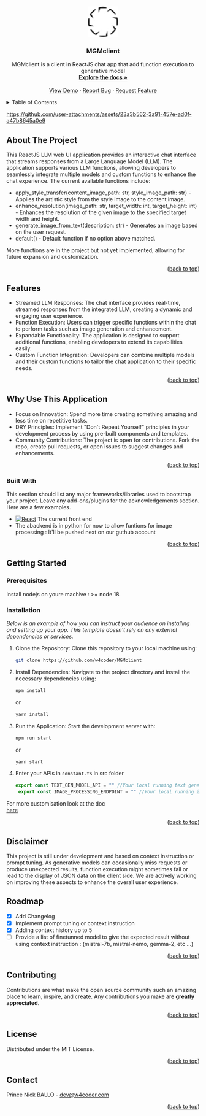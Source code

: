 <!-- Improved compatibility of back to top link: See: https://github.com/w4coder/MGMclient/pull/73 -->
<a id="readme-top"></a>
<!--
*** Thanks for checking out the Best-README-Template. If you have a suggestion
*** that would make this better, please fork the repo and create a pull request
*** or simply open an issue with the tag "enhancement".
*** Don't forget to give the project a star!
*** Thanks again! Now go create something AMAZING! :D
-->



<!-- PROJECT SHIELDS -->
<!--
*** I'm using markdown "reference style" links for readability.
*** Reference links are enclosed in brackets [ ] instead of parentheses ( ).
*** See the bottom of this document for the declaration of the reference variables
*** for contributors-url, forks-url, etc. This is an optional, concise syntax you may use.
*** https://www.markdownguide.org/basic-syntax/#reference-style-links
-->
<!--[![Contributors][contributors-shield]][contributors-url]
[![Forks][forks-shield]][forks-url]
[![Stargazers][stars-shield]][stars-url]
[![Issues][issues-shield]][issues-url]
[![MIT License][license-shield]][license-url]

-->

<!-- PROJECT LOGO -->
<br />
<div align="center">
  <a href="https://github.com/w4coder/MGMclient">
    <img src="/public/logo.svg" alt="Logo" width="80" height="80">
  </a>

  <h3 align="center">MGMclient</h3>

  <p align="center">
    MGMclient is a client in ReactJS chat app that add function execution to generative model
    <br />
    <a href="https://github.com/w4coder/MGMclient/blob/master/docs.md"><strong>Explore the docs »</strong></a>
    <br />
    <br />
    <a href="https://github.com/w4coder/MGMclient">View Demo</a>
    ·
    <a href="https://github.com/w4coder/MGMclient/issues/new?labels=bug&template=bug-report---.md">Report Bug</a>
    ·
    <a href="https://github.com/w4coder/MGMclient/issues/new?labels=enhancement&template=feature-request---.md">Request Feature</a>
  </p>
</div>



<!-- TABLE OF CONTENTS -->
<details>
  <summary>Table of Contents</summary>
  <ol>
    <li>
      <a href="#about-the-project">About The Project</a>
      <ul>
        <li><a href="#features">Features</a></li>
        <li><a href="#why-use-this-application">Why Use This Application?</a></li>
        <li><a href="#built-with">Built With</a></li>
      </ul>
    </li>
    <li>
      <a href="#getting-started">Getting Started</a>
      <ul>
        <li><a href="#prerequisites">Prerequisites</a></li>
        <li><a href="#installation">Installation</a></li>
      </ul>
    </li>
    <li><a href="#disclaimer">Disclaimer</a></li>
    <li><a href="#roadmap">Roadmap</a></li>
    <li><a href="#contributing">Contributing</a></li>
    <li><a href="#license">License</a></li>
    <li><a href="#contact">Contact</a></li>
  </ol>
</details>



<!-- ABOUT THE PROJECT -->

https://github.com/user-attachments/assets/23a3b562-3a91-457e-ad0f-a47b8645a0e9


## About The Project



This ReactJS LLM web UI application provides an interactive chat interface that streams responses from a Large Language Model (LLM). The application supports various LLM functions, allowing developers to seamlessly integrate multiple models and custom functions to enhance the chat experience. The current available functions include:

* apply_style_transfer(content_image_path: str, style_image_path: str) - Applies the artistic style from the style image to the content image.
* enhance_resolution(image_path: str, target_width: int, target_height: int) - Enhances the resolution of the given image to the specified target width and height.
* generate_image_from_text(description: str) - Generates an image based on the user request.
* default() - Default function if no option above matched.

More functions are in the project but not yet implemented, allowing for future expansion and customization.

<p align="right">(<a href="#readme-top">back to top</a>)</p>

## Features

* Streamed LLM Responses: The chat interface provides real-time, streamed responses from the integrated LLM, creating a dynamic and engaging user experience.
* Function Execution: Users can trigger specific functions within the chat to perform tasks such as image generation and enhancement.
* Expandable Functionality: The application is designed to support additional functions, enabling developers to extend its capabilities easily.
* Custom Function Integration: Developers can combine multiple models and their custom functions to tailor the chat application to their specific needs.

<p align="right">(<a href="#readme-top">back to top</a>)</p>

## Why Use This Application
* Focus on Innovation: Spend more time creating something amazing and less time on repetitive tasks.
* DRY Principles: Implement "Don't Repeat Yourself" principles in your development process by using pre-built components and templates.
* Community Contributions: The project is open for contributions. Fork the repo, create pull requests, or open issues to suggest changes and enhancements.
<p align="right">(<a href="#readme-top">back to top</a>)</p>

### Built With

This section should list any major frameworks/libraries used to bootstrap your project. Leave any add-ons/plugins for the acknowledgements section. Here are a few examples.

* [![React][React.js]][React-url] The current front end
* The abackend is in python for now to allow funtions for image processing : It'll be pushed next on our guthub account 
<p align="right">(<a href="#readme-top">back to top</a>)</p>



<!-- GETTING STARTED -->
## Getting Started


### Prerequisites

Install nodejs on youre machive : >= node 18

### Installation

_Below is an example of how you can instruct your audience on installing and setting up your app. This template doesn't rely on any external dependencies or services._

1. Clone the Repository: Clone this repository to your local machine using: 
    ```sh 
    git clone https://github.com/w4coder/MGMclient
    ```
2. Install Dependencies: Navigate to the project directory and install the necessary dependencies using:
   ```sh
   npm install
   ```
    or 
   ```sh
   yarn install
   ```
3. Run the Application: Start the development server with:
   ```sh
   npm run start
   ```
   or
   ```sh
   yarn start
   ```
4. Enter your APIs in `constant.ts` in src folder
   ```js
   export const TEXT_GEN_MODEL_API = "" //Your local running text generation model
    export const IMAGE_PROCESSING_ENDPOINT = "" //Your local running image processing model
   ```
For more customisation look at the doc  
<a href="https://github.com/w4coder/MGMclient/blob/master/docs.md">here</a>
<p align="right">(<a href="#readme-top">back to top</a>)</p>


## Disclaimer

This project is still under development and based on context instruction or prompt tuning. As generative models can occasionally miss requests or produce unexpected results, function execution might sometimes fail or lead to the display of JSON data on the client side. We are actively working on improving these aspects to enhance the overall user experience.

<!-- ROADMAP -->
## Roadmap

- [x] Add Changelog
- [x] Implement prompt tuning or context instruction
- [x] Adding context history up to 5 
- [ ] Provide a list of finetunned model to give the expected result without using  context instruction : (mistral-7b, mistral-nemo, gemma-2, etc ...)

<p align="right">(<a href="#readme-top">back to top</a>)</p>



<!-- CONTRIBUTING -->
## Contributing

Contributions are what make the open source community such an amazing place to learn, inspire, and create. Any contributions you make are **greatly appreciated**.


<p align="right">(<a href="#readme-top">back to top</a>)</p>



<!-- LICENSE -->
## License

Distributed under the MIT License.
<p align="right">(<a href="#readme-top">back to top</a>)</p>



<!-- CONTACT -->
## Contact

Prince Nick BALLO -  dev@w4coder.com


<p align="right">(<a href="#readme-top">back to top</a>)</p>






<!-- MARKDOWN LINKS & IMAGES -->
<!-- https://www.markdownguide.org/basic-syntax/#reference-style-links -->
[contributors-shield]: https://img.shields.io/github/contributors/othneildrew/Best-README-Template.svg?style=for-the-badge
[contributors-url]: https://github.com/w4coder/MGMclient/graphs/contributors
[forks-shield]: https://img.shields.io/github/forks/othneildrew/Best-README-Template.svg?style=for-the-badge
[forks-url]: https://github.com/w4coder/MGMclient/network/members
[stars-shield]: https://img.shields.io/github/stars/othneildrew/Best-README-Template.svg?style=for-the-badge
[stars-url]: https://github.com/w4coder/MGMclient/stargazers
[issues-shield]: https://img.shields.io/github/issues/othneildrew/Best-README-Template.svg?style=for-the-badge
[issues-url]: https://github.com/w4coder/MGMclient/issues
[license-shield]: https://img.shields.io/github/license/othneildrew/Best-README-Template.svg?style=for-the-badge
[license-url]: https://github.com/w4coder/MGMclient/blob/master/LICENSE.txt

[product-screenshot-mobile]: images/screenshot/mobile.mp4
[product-screenshot-desk]: images/screenshot/desk.mp4
[React.js]: https://img.shields.io/badge/React-20232A?style=for-the-badge&logo=react&logoColor=61DAFB
[React-url]: https://reactjs.org/
